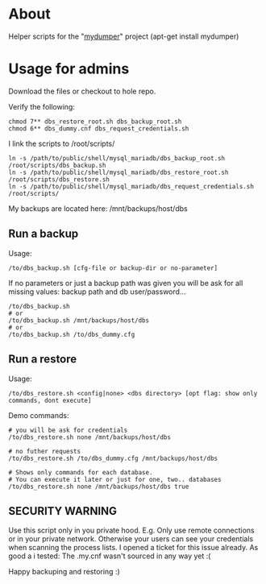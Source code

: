 # About

Helper scripts for the "[mydumper](https://github.com/maxbube/mydumper)" project
(apt-get install mydumper)

# Usage for admins
 
Download the files or checkout to hole repo.

Verify the following:

    chmod 7** dbs_restore_root.sh dbs_backup_root.sh
    chmod 6** dbs_dummy.cnf dbs_request_credentials.sh


I link the scripts to /root/scripts/

    ln -s /path/to/public/shell/mysql_mariadb/dbs_backup_root.sh /root/scripts/dbs_backup.sh
    ln -s /path/to/public/shell/mysql_mariadb/dbs_restore_root.sh /root/scripts/dbs_restore.sh
    ln -s /path/to/public/shell/mysql_mariadb/dbs_request_credentials.sh /root/scripts/


My backups are located here: /mnt/backups/host/dbs


## Run a backup

Usage:

    /to/dbs_backup.sh [cfg-file or backup-dir or no-parameter]

If no parameters or just a backup path was given you will be ask for all missing
values: backup path and db user/password...

    /to/dbs_backup.sh
    # or
    /to/dbs_backup.sh /mnt/backups/host/dbs
    # or
    /to/dbs_backup.sh /to/dbs_dummy.cfg


## Run a restore

Usage:

    /to/dbs_restore.sh <config|none> <dbs directory> [opt flag: show only commands, dont execute]

Demo commands:

    # you will be ask for credentials
    /to/dbs_restore.sh none /mnt/backups/host/dbs
    
    # no futher requests
    /to/dbs_restore.sh /to/dbs_dummy.cfg /mnt/backups/host/dbs
    
    # Shows only commands for each database.
    # You can execute it later or just for one, two.. databases
    /to/dbs_restore.sh none /mnt/backups/host/dbs true


## SECURITY WARNING

Use this script only in you private hood.
E.g. Only use remote connections or in your private network. Otherwise your users
can see your credentials when scanning the process lists.
I opened a ticket for this issue already. As good a i tested: The .my.cnf wasn't 
sourced in any way yet :(


Happy backuping and restoring :)

